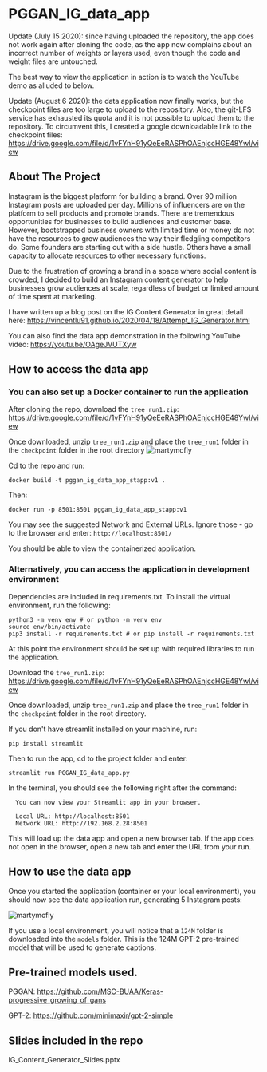 # PGGAN_IG_data_app

Update (July 15 2020): since having uploaded the repository, the app does not work again after cloning the code, as the app now complains about an incorrect number of weights or layers used, even though the code and weight files are untouched.

The best way to view the application in action is to watch the YouTube demo as alluded to below.

Update (August 6 2020): the data application now finally works, but the checkpoint files are too large to upload to the repository. Also, the git-LFS service has exhausted its quota and it is not possible to upload them to the repository. To circumvent this, I created a google downloadable link to the checkpoint files: https://drive.google.com/file/d/1vFYnH91yQeEeRASPhOAEnjccHGE48Ywl/view

## About The Project

Instagram is the biggest platform for building a brand. Over 90 million Instagram posts are uploaded per day. Millions of influencers are on the platform to sell products and promote brands. There are tremendous opportunities for businesses to build audiences and customer base. However, bootstrapped business owners with limited time or money do not have the resources to grow audiences the way their fledgling competitors do. Some founders are starting out with a side hustle. Others have a small capacity to allocate resources to other necessary functions.

Due to the frustration of growing a brand in a space where social content is crowded, I decided to build an Instagram content generator to help businesses grow audiences at scale, regardless of budget or limited amount of time spent at marketing.

I have written up a blog post on the IG Content Generator in great detail here: https://vincentlu91.github.io/2020/04/18/Attempt_IG_Generator.html

You can also find the data app demonstration in the following YouTube video: https://youtu.be/OAgeJVUTXyw

## How to access the data app

### You can also set up a Docker container to run the application

After cloning the repo, download the `tree_run1.zip`: https://drive.google.com/file/d/1vFYnH91yQeEeRASPhOAEnjccHGE48Ywl/view

Once downloaded, unzip `tree_run1.zip` and place the `tree_run1` folder in the `checkpoint` folder in the root directory
![martymcfly](https://user-images.githubusercontent.com/3411100/89595437-803a1800-d822-11ea-851e-7a6b77641cf7.png)

Cd to the repo and run:

```
docker build -t pggan_ig_data_app_stapp:v1 .
```

Then:
```
docker run -p 8501:8501 pggan_ig_data_app_stapp:v1
```

You may see the suggested Network and External URLs. Ignore those - go to the browser and enter:
```http://localhost:8501/```

You should be able to view the containerized application.

### Alternatively, you can access the application in development environment

Dependencies are included in requirements.txt. To install the virtual environment, run the following:

```
python3 -m venv env # or python -m venv env
source env/bin/activate
pip3 install -r requirements.txt # or pip install -r requirements.txt
```

At this point the environment should be set up with required libraries to run the application. 

Download the `tree_run1.zip`: https://drive.google.com/file/d/1vFYnH91yQeEeRASPhOAEnjccHGE48Ywl/view

Once downloaded, unzip `tree_run1.zip` and place the `tree_run1` folder in the `checkpoint` folder in the root directory.

If you don't have streamlit installed on your machine, run:

```
pip install streamlit
```

Then to run the app, cd to the project folder and enter:

```
streamlit run PGGAN_IG_data_app.py
```

In the terminal, you should see the following right after the command:

```
  You can now view your Streamlit app in your browser.

  Local URL: http://localhost:8501
  Network URL: http://192.168.2.28:8501
```

This will load up the data app and open a new browser tab. If the app does not open in the browser, open a new tab and enter the URL from your run.

## How to use the data app

Once you started the application (container or your local environment), you should now see the data application run, generating 5 Instagram posts:

![martymcfly](https://user-images.githubusercontent.com/3411100/89596643-c2b12400-d825-11ea-979b-92649fb4f340.png)

If you use a local environment, you will notice that a `124M` folder is downloaded into the `models` folder. This is the 124M GPT-2 pre-trained model that will be used to generate captions.

## Pre-trained models used.

PGGAN: https://github.com/MSC-BUAA/Keras-progressive_growing_of_gans

GPT-2: https://github.com/minimaxir/gpt-2-simple

## Slides included in the repo

IG_Content_Generator_Slides.pptx
